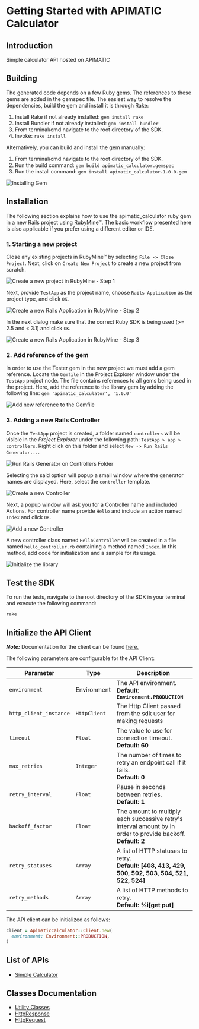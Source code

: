 
# Getting Started with APIMATIC Calculator

## Introduction

Simple calculator API hosted on APIMATIC

## Building

The generated code depends on a few Ruby gems. The references to these gems are added in the gemspec file. The easiest way to resolve the dependencies, build the gem and install it is through Rake:

1. Install Rake if not already installed: `gem install rake`
2. Install Bundler if not already installed: `gem install bundler`
3. From terminal/cmd navigate to the root directory of the SDK.
4. Invoke: `rake install`

Alternatively, you can build and install the gem manually:

1. From terminal/cmd navigate to the root directory of the SDK.
2. Run the build command: `gem build apimatic_calculator.gemspec`
3. Run the install command: `gem install apimatic_calculator-1.0.0.gem`

![Installing Gem](https://apidocs.io/illustration/ruby?workspaceFolder=ApimaticCalculator&gemVer=1.0.0&gemName=apimatic_calculator&step=buildSDK)

## Installation

The following section explains how to use the apimatic_calculator ruby gem in a new Rails project using RubyMine&trade;. The basic workflow presented here is also applicable if you prefer using a different editor or IDE.

### 1. Starting a new project

Close any existing projects in RubyMine&trade; by selecting `File -> Close Project`. Next, click on `Create New Project` to create a new project from scratch.

![Create a new project in RubyMine - Step 1](https://apidocs.io/illustration/ruby?workspaceFolder=ApimaticCalculator&step=createNewProject0)

Next, provide `TestApp` as the project name, choose `Rails Application` as the project type, and click `OK`.

![Create a new Rails Application in RubyMine - Step 2](https://apidocs.io/illustration/ruby?workspaceFolder=ApimaticCalculator&step=createNewProject1)

In the next dialog make sure that the correct Ruby SDK is being used (>= 2.5 and < 3.1) and click `OK`.

![Create a new Rails Application in RubyMine - Step 3](https://apidocs.io/illustration/ruby?workspaceFolder=ApimaticCalculator&step=createNewProject2)

### 2. Add reference of the gem

In order to use the Tester gem in the new project we must add a gem reference. Locate the `Gemfile` in the Project Explorer window under the `TestApp` project node. The file contains references to all gems being used in the project. Here, add the reference to the library gem by adding the following line: `gem 'apimatic_calculator', '1.0.0'`

![Add new reference to the Gemfile](https://apidocs.io/illustration/ruby?workspaceFolder=ApimaticCalculator&gemVer=1.0.0&gemName=apimatic_calculator&step=addReference)

### 3. Adding a new Rails Controller

Once the `TestApp` project is created, a folder named `controllers` will be visible in the *Project Explorer* under the following path: `TestApp > app > controllers`. Right click on this folder and select `New -> Run Rails Generator...`.

![Run Rails Generator on Controllers Folder](https://apidocs.io/illustration/ruby?workspaceFolder=ApimaticCalculator&gemVer=1.0.0&gemName=apimatic_calculator&step=addCode0)

Selecting the said option will popup a small window where the generator names are displayed. Here, select the `controller` template.

![Create a new Controller](https://apidocs.io/illustration/ruby?workspaceFolder=ApimaticCalculator&step=addCode1)

Next, a popup window will ask you for a Controller name and included Actions. For controller name provide `Hello` and include an action named `Index` and click `OK`.

![Add a new Controller](https://apidocs.io/illustration/ruby?workspaceFolder=ApimaticCalculator&gemVer=1.0.0&gemName=apimatic_calculator&step=addCode2)

A new controller class named `HelloController` will be created in a file named `hello_controller.rb` containing a method named `Index`. In this method, add code for initialization and a sample for its usage.

![Initialize the library](https://apidocs.io/illustration/ruby?workspaceFolder=ApimaticCalculator&gemName=apimatic_calculator&step=addCode3)

## Test the SDK

To run the tests, navigate to the root directory of the SDK in your terminal and execute the following command:

```
rake
```

## Initialize the API Client

**_Note:_** Documentation for the client can be found [here.](/doc/client.md)

The following parameters are configurable for the API Client:

| Parameter | Type | Description |
|  --- | --- | --- |
| `environment` | Environment | The API environment. <br> **Default: `Environment.PRODUCTION`** |
| `http_client_instance` | `HttpClient` | The Http Client passed from the sdk user for making requests |
| `timeout` | `Float` | The value to use for connection timeout. <br> **Default: 60** |
| `max_retries` | `Integer` | The number of times to retry an endpoint call if it fails. <br> **Default: 0** |
| `retry_interval` | `Float` | Pause in seconds between retries. <br> **Default: 1** |
| `backoff_factor` | `Float` | The amount to multiply each successive retry's interval amount by in order to provide backoff. <br> **Default: 2** |
| `retry_statuses` | `Array` | A list of HTTP statuses to retry. <br> **Default: [408, 413, 429, 500, 502, 503, 504, 521, 522, 524]** |
| `retry_methods` | `Array` | A list of HTTP methods to retry. <br> **Default: %i[get put]** |

The API client can be initialized as follows:

```ruby
client = ApimaticCalculator::Client.new(
  environment: Environment::PRODUCTION,
)
```

## List of APIs

* [Simple Calculator](/doc/controllers/simple-calculator.md)

## Classes Documentation

* [Utility Classes](/doc/utility-classes.md)
* [HttpResponse](/doc/http-response.md)
* [HttpRequest](/doc/http-request.md)

